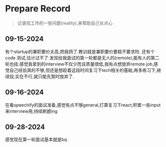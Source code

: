# Prepare Record
> 记录找工作的一些问题(reality),来帮助自己长点心

## 09-15-2024

有个startup的兼职要价太高,把我鸽了.教训就是兼职要价要稳不要求险.
还有个code 测试,估计过不了.发现给我面试的第一轮都是无人的(remote),能有人的第二轮也挂.感觉我拿到的interview不仅少而且质量很低,我有点想放弃remote job,感觉自己经验真的不够,但还是想趁着这段时间复习下tech相关的基础,再多练习下,继续投,实在不行,就只能先暂时放弃了.

## 09-16-2024
在看speechify的面试准备,感觉有点不够general,打算复习下react,积累一些input来interview用,持续刷题ing

## 09-28-2024
感觉现在第一轮面试基本就是bq